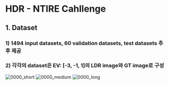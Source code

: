# HDR - NTIRE Cahllenge

## 1. Dataset
  ### 1)	1494 input datasets, 60 validation datasets, test datasets 추후 제공
  ### 2)	각각의 dataset은 EV: [-3, -1, 1]의 LDR image와 GT image로 구성
![0000_short](https://user-images.githubusercontent.com/78393745/108802756-5a1c6f80-75dc-11eb-8b5c-371dc1999fa5.png) ![0000_medium](https://user-images.githubusercontent.com/78393745/108802793-6274aa80-75dc-11eb-9bd5-be0780677f10.png) ![0000_long](https://user-images.githubusercontent.com/78393745/108802816-6bfe1280-75dc-11eb-9fe5-a65f8ad13b51.png)
